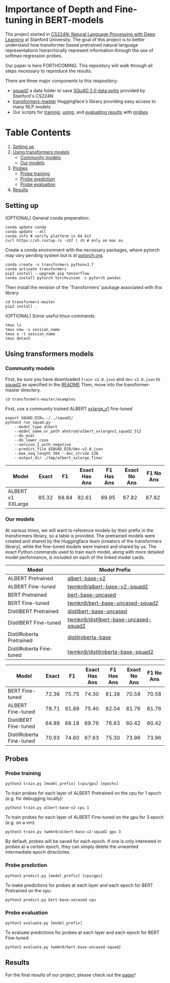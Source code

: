 # Importance of Depth and Fine-tuning in BERT-models

Ths project started in [CS224N: Natural Language Processing with Deep Learning](http://web.stanford.edu/class/cs224n/) at Stanford University. The goal of this project is to better understand how transformer based pretrained natural language representations hierarchically represent information through the use of softmax regression probes. 

Our paper is here FORTHCOMING. This repository will walk through all steps necessary to reproduce the results.

There are three major components to this respository:

- [squad2](squad2/) a data folder to save [SQuAD 2.0 data splits](https://github.com/minggg/squad/tree/master/data) provided by Stanford's CS224N
- [transformers-master](https://github.com/huggingface/transformers) Huggingface's library providing easy access to many NLP models
- Our scripts for [training](train.py), [using](predict.py), and [evaluating results](evaluate.py) with [probes](probe.py)

# Table Contents 

1. [Setting up](#setting-up)
2. [Using transformers models](#using-transformers-models)
    - [Community models](#community-models)
    - [Our models](#training-our-own)
3. [Probes](#probes)
    - [Probe training](#probe-training)
    - [Probe prediction](#probe-prediction)
    - [Probe evaluation](#probe-evaluation)
4. [Results](#results)

## Setting up

(OPTIONAL) General conda preperation:
```
conda update conda
conda update --all
conda info # verify platform is 64 bit
curl https://sh.rustup.rs -sSf | sh # only on mac os
```

Create a conda environment with the necessary packages, where pytorch may vary pending system but is at [pytorch.org](pytorch.org).
```
conda create -n transformers python=3.7
conda activate transformers
pip3 install --upgrade pip tensorflow
conda install pytorch torchvision -c pytorch pandas
```

Then install the revision of the 'Transformers' package associated with this library.
```
cd transformers-master
pip3 install .
```

(OPTIONAL) Some useful tmux commands:
```
tmux ls
tmux new -s session_name
tmux a -t session_name
tmux detach
```

## Using transformers models

### Community models

First, be sure you have downloaded `train-v2.0.json` and `dev-v2.0.json` to [squad2](squad2) as specified in the [README](squad2/README.md) Then, move into the transformer-master directory.

```
cd transformers-master/examples
```

First, use a community trained ALBERT [xxlarge_v1](https://huggingface.co/ahotrod/albert_xxlargev1_squad2_512) fine-tuned

```
export SQUAD_DIR=../../squad2/
python3 run_squad.py 
    --model_type albert 
    --model_name_or_path ahotrod/albert_xxlargev1_squad2_512 
    --do_eval 
    --do_lower_case 
    --version_2_with_negative 
    --predict_file $SQUAD_DIR/dev-v2.0.json 
    --max_seq_length 384 --doc_stride 128 
    --output_dir ./tmp/albert_xxlarge_fine/
```

| Model                 | Exact | F1    | Exact Has Ans | F1 Has Ans | Exact No Ans | F1 No Ans |
|-----------------------|-------|-------|---------------|------------|--------------|-----------|
| ALBERT v1 XXLarge     | 85.32 | 88.84 | 82.61         | 89.95      | 87.82        | 87.82     |

### Our models

At various times, we will want to reference models by their prefix in the transformers library, so a table is provided. The pretrained models were created and shared by the Huggingface team (creators of the transformers library), while the fine-tuned models were trained and shared by us. The exact Python commands used to train each model, along with more detailed model performance, is included on each of the linked model cards.

| Model                    | Model Prefix                                                                                          |
|--------------------------|-------------------------------------------------------------------------------------------------------|
| ALBERT Pretrained        | [albert-base-v2](https://huggingface.co/albert-base-v2)                                               |
| ALBERT Fine-tuned        | [twmkn9/albert-base-v2-squad2](https://huggingface.co/twmkn9/albert-base-v2-squad2)                   |
| BERT Pretrained          | [bert-base-uncased](https://huggingface.co/bert-base-uncased)                                         |
| BERT Fine-tuned          | [twmkn9/bert-base-uncased-squad2](https://huggingface.co/twmkn9/bert-base-uncased-squad2)             |
| DistilBERT Pretrained    | [distilbert-base-uncased](https://huggingface.co/distilbert-base-uncased)                             |
| DistilBERT Fine-tuned    | [twmkn9/distilbert-base-uncased-squad2](https://huggingface.co/twmkn9/distilbert-base-uncased-squad2) |
| DistilRoberta Pretrained | [distilroberta-base](https://huggingface.co/distilroberta-base)                                       |
| DistilRoberta Fine-tuned | [twmkn9/distilroberta-base-squad2](https://huggingface.co/twmkn9/distilroberta-base-squad2)           |

| Model                    | Exact | F1    | Exact Has Ans | F1 Has Ans | Exact No Ans | F1 No Ans |
|--------------------------|-------|-------|---------------|------------|--------------|-----------|
| BERT Fine-tuned          | 72.36 | 75.75 | 74.30         | 81.38      | 70.58        | 70.58     |
| ALBERT Fine-tuned        | 78.71 | 81.89 | 75.40         | 82.04      | 81.76        | 81.76     |
| DistilBERT Fine-tuned    | 64.89 | 68.18 | 69.76         | 76.63      | 60.42        | 60.42     |
| DistilRoberta Fine-tuned | 70.93 | 74.60 | 67.63         | 75.30      | 73.96        | 73.96     |

## Probes

### Probe training

```
python3 train.py [model_prefix] [cpu/gpu] [epochs]
```

To train probes for each layer of ALBERT Pretrained on the cpu for 1 epoch (e.g. for debugging locally):
```
python3 train.py albert-base-v2 cpu 1
```

To train probes for each layer of ALBERT Fine-tuned on the gpu for 3 epoch (e.g. on a vm):
```
python3 train.py twmkn9/albert-base-v2-squad2 gpu 3
```

By default, probes will be saved for each epoch. If one is only interested in probes at a certain epoch, they can simply delete the unwanted intermediate epoch directories.

### Probe prediction

```
python3 predict.py [model_prefix] [cpu/gpu]
```

To make predictions for probes at each layer and each epoch for BERT Pretrained on the cpu:
```
python3 predict.py bert-base-uncased cpu
```

### Probe evaluation

```
python3 evaluate.py [model_prefix]
```

To evaluate predictions for probes at each layer and each epoch for BERT Fine-tuned:
```
python3 evaluate.py twmkn9/bert-base-uncased-squad2
```

## Results

For the final results of our project, please check out the [paper](CS224N_Final_Report.pdf)! 